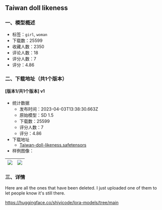 ## Taiwan doll likeness
### 一、模型概述

- 标签：`girl`, `woman`
- 下载数：25599
- 收藏人数：2350
- 评论人数：18
- 评分人数：7
- 评分：4.86

### 二、下载地址（共1个版本）

#### [版本1/共1个版本] v1

- 统计数据
  - 发布时间：2023-04-03T13:38:30.663Z
  - 原始模型：SD 1.5
  - 下载数：25599
  - 评分人数：7
  - 评分：4.86
- 下载地址
  - [Taiwan-doll-likeness.safetensors](https://civitai.com/api/download/models/20684)
- 样例图像：

| <img src="https://image.civitai.com/xG1nkqKTMzGDvpLrqFT7WA/3277b916-7ffb-4eb4-93f8-ec0fb2f64300/width=450/218940.jpeg" /> | <img src="https://image.civitai.com/xG1nkqKTMzGDvpLrqFT7WA/b921252e-7d5c-4de7-9911-17720c53657f/width=450/1402371.jpeg" /> |
| ---- | ---- |


### 三、详情
<p>Here are all the ones that have been deleted. I just uploaded one of them to let people know it's still there.</p><p><a target="_blank" rel="ugc" href="https://huggingface.co/shiyicode/lora-models/tree/main">https://huggingface.co/shiyicode/lora-models/tree/main</a></p>